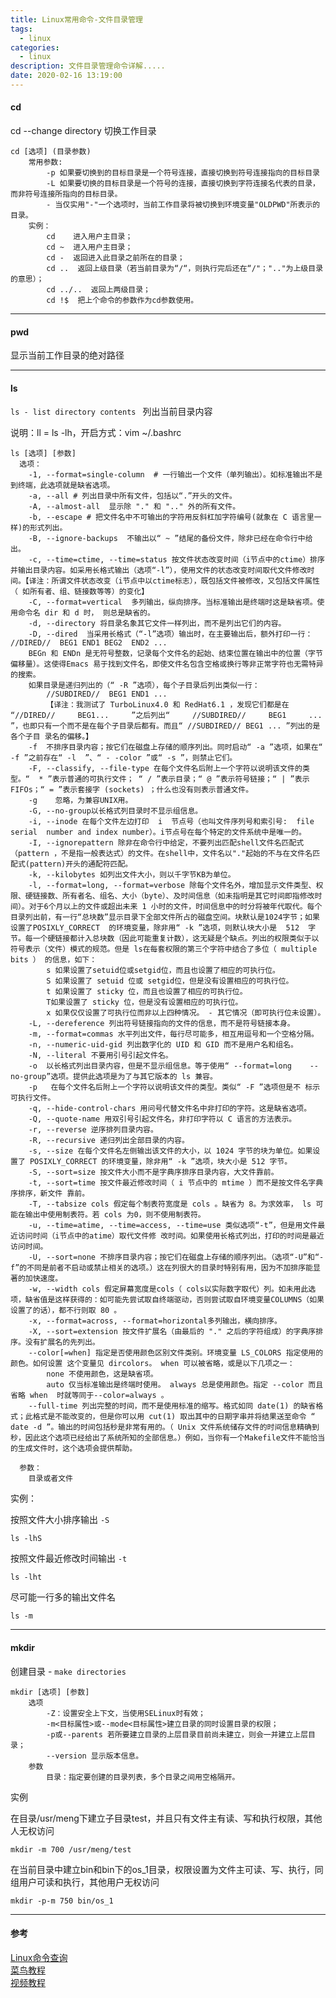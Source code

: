 ```yaml
---
title: Linux常用命令-文件目录管理
tags:   
  - linux  
categories:
  - linux    
description: 文件目录管理命令详解.....    
date: 2020-02-16 13:19:00
---
```


#### cd 

cd --change directory 切换工作目录

    cd [选项] (目录参数)
        常用参数:
            -p 如果要切换到的目标目录是一个符号连接，直接切换到符号连接指向的目标目录
            -L 如果要切换的目标目录是一个符号的连接，直接切换到字符连接名代表的目录，而非符号连接所指向的目标目录。
            - 当仅实用"-"一个选项时，当前工作目录将被切换到环境变量"OLDPWD"所表示的目录。
        实例：
            cd    进入用户主目录；
            cd ~  进入用户主目录；
            cd -  返回进入此目录之前所在的目录；
            cd ..  返回上级目录（若当前目录为“/“，则执行完后还在“/"；".."为上级目录的意思）；
            cd ../..  返回上两级目录；
            cd !$  把上个命令的参数作为cd参数使用。

--------------------------------------------------------------------

#### pwd

显示当前工作目录的绝对路径

--------------------------------------------------------------------

#### ls

`ls - list directory contents ` 列出当前目录内容

说明：ll = ls -lh，开启方式：vim ~/.bashrc 

    ls [选项] [参数]
	  选项：
        -1, --format=single-column  # 一行输出一个文件（单列输出）。如标准输出不是到终端，此选项就是缺省选项。
        -a, --all # 列出目录中所有文件，包括以“.”开头的文件。
        -A, --almost-all  显示除 "." 和 ".." 外的所有文件。
        -b, --escape # 把文件名中不可输出的字符用反斜杠加字符编号(就象在 C 语言里一样)的形式列出。
        -B, --ignore-backups  不输出以“ ~ ”结尾的备份文件，除非已经在命令行中给出。
        -c, --time=ctime, --time=status 按文件状态改变时间（i节点中的ctime）排序并输出目录内容。如采用长格式输出（选项“-l”），使用文件的状态改变时间取代文件修改时间。【译注：所谓文件状态改变（i节点中以ctime标志），既包括文件被修改，又包括文件属性（ 如所有者、组、链接数等等）的变化】
        -C, --format=vertical  多列输出，纵向排序。当标准输出是终端时这是缺省项。使用命令名 dir 和 d 时， 则总是缺省的。
        -d, --directory 将目录名象其它文件一样列出，而不是列出它们的内容。
        -D, --dired  当采用长格式（“-l”选项）输出时，在主要输出后，额外打印一行：  //DIRED//  BEG1 END1 BEG2  END2 ...
        BEGn 和 ENDn 是无符号整数，记录每个文件名的起始、结束位置在输出中的位置（字节偏移量）。这使得Emacs 易于找到文件名，即使文件名包含空格或换行等非正常字符也无需特异的搜索。
        如果目录是递归列出的（“ -R ”选项），每个子目录后列出类似一行：
            //SUBDIRED//  BEG1 END1 ...  
            【译注：我测试了 TurboLinux4.0 和 RedHat6.1 ，发现它们都是在 “//DIRED//     BEG1...     ”之后列出“     //SUBDIRED//     BEG1     ...      ”，也即只有一个而不是在每个子目录后都有。而且“ //SUBDIRED// BEG1 ... ”列出的是各个子目 录名的偏移。】
        -f  不排序目录内容；按它们在磁盘上存储的顺序列出。同时启动“ -a ”选项，如果在“ -f ”之前存在“ -l  ”、“ - -color ”或“ -s ”，则禁止它们。
        -F, --classify, --file-type 在每个文件名后附上一个字符以说明该文件的类型。“  * ”表示普通的可执行文件； “ / ”表示目录；“ @ ”表示符号链接；“ | ”表示FIFOs；“ = ”表示套接字 (sockets) ；什么也没有则表示普通文件。
        -g    忽略，为兼容UNIX用。
        -G, --no-group以长格式列目录时不显示组信息。
        -i, --inode 在每个文件左边打印  i  节点号（也叫文件序列号和索引号:  file  serial  number and index number）。i节点号在每个特定的文件系统中是唯一的。
        -I, --ignorepattern 除非在命令行中给定，不要列出匹配shell文件名匹配式（pattern ，不是指一般表达式）的文件。在shell中，文件名以"."起始的不与在文件名匹配式(pattern)开头的通配符匹配。
        -k, --kilobytes 如列出文件大小，则以千字节KB为单位。
        -l, --format=long, --format=verbose 除每个文件名外，增加显示文件类型、权限、硬链接数、所有者名、组名、大小（byte）、及时间信息（如未指明是其它时间即指修改时间）。对于6个月以上的文件或超出未来 1 小时的文件，时间信息中的时分将被年代取代。每个目录列出前，有一行“总块数”显示目录下全部文件所占的磁盘空间。块默认是1024字节；如果设置了POSIXLY_CORRECT  的环境变量，除非用“ -k ”选项，则默认块大小是  512  字节。每一个硬链接都计入总块数（因此可能重复计数），这无疑是个缺点。列出的权限类似于以符号表示（文件）模式的规范。但是 ls在每套权限的第三个字符中结合了多位（ multiple bits ） 的信息，如下： 
            s 如果设置了setuid位或setgid位，而且也设置了相应的可执行位。
            S 如果设置了 setuid 位或 setgid位，但是没有设置相应的可执行位。
            t 如果设置了 sticky 位，而且也设置了相应的可执行位。 
            T如果设置了 sticky 位，但是没有设置相应的可执行位。
            x 如果仅仅设置了可执行位而非以上四种情况。 - 其它情况（即可执行位未设置）。
        -L, --dereference 列出符号链接指向的文件的信息，而不是符号链接本身。
        -m, --format=commas 水平列出文件，每行尽可能多，相互用逗号和一个空格分隔。
        -n, --numeric-uid-gid 列出数字化的 UID 和 GID 而不是用户名和组名。
        -N, --literal 不要用引号引起文件名。
        -o  以长格式列出目录内容，但是不显示组信息。等于使用“ --format=long    --no-group”选项。提供此选项是为了与其它版本的 ls 兼容。
        -p   在每个文件名后附上一个字符以说明该文件的类型。类似“ -F ”选项但是不 标示可执行文件。
        -q, --hide-control-chars 用问号代替文件名中非打印的字符。这是缺省选项。
        -Q, --quote-name 用双引号引起文件名，非打印字符以 C 语言的方法表示。
        -r, --reverse 逆序排列目录内容。
        -R, --recursive 递归列出全部目录的内容。
        -s, --size 在每个文件名左侧输出该文件的大小，以 1024 字节的块为单位。如果设置了 POSIXLY_CORRECT 的环境变量，除非用“ -k ”选项，块大小是 512 字节。
        -S, --sort=size 按文件大小而不是字典序排序目录内容，大文件靠前。
        -t, --sort=time 按文件最近修改时间（ i 节点中的 mtime ）而不是按文件名字典序排序，新文件 靠前。
        -T, --tabsize cols 假定每个制表符宽度是 cols 。缺省为 8。为求效率， ls 可能在输出中使用制表符。若 cols 为0，则不使用制表符。
        -u, --time=atime, --time=access, --time=use 类似选项“-t”，但是用文件最近访问时间（i节点中的atime）取代文件修 改时间。如果使用长格式列出，打印的时间是最近访问时间。
        -U, --sort=none 不排序目录内容；按它们在磁盘上存储的顺序列出。（选项“-U”和“-f”的不同是前者不启动或禁止相关的选项。）这在列很大的目录时特别有用，因为不加排序能显著的加快速度。
        -w, --width cols 假定屏幕宽度是cols（ cols以实际数字取代）列。如未用此选项，缺省值是这样获得的：如可能先尝试取自终端驱动，否则尝试取自环境变量COLUMNS（如果设置了的话），都不行则取 80 。
        -x, --format=across, --format=horizontal多列输出，横向排序。
        -X, --sort=extension 按文件扩展名（由最后的 "." 之后的字符组成）的字典序排序。没有扩展名的先列出。
        --color[=when] 指定是否使用颜色区别文件类别。环境变量 LS_COLORS 指定使用的颜色。如何设置 这个变量见 dircolors。 when 可以被省略，或是以下几项之一：
            none 不使用颜色，这是缺省项。
            auto 仅当标准输出是终端时使用。 always 总是使用颜色。指定 --color 而且省略 when  时就等同于--color=always 。
        --full-time 列出完整的时间，而不是使用标准的缩写。格式如同 date(1) 的缺省格式；此格式是不能改变的，但是你可以用 cut(1) 取出其中的日期字串并将结果送至命令 “ date -d ”。输出的时间包括秒是非常有用的。（ Unix 文件系统储存文件的时间信息精确到秒，因此这个选项已经给出了系统所知的全部信息。）例如，当你有一个Makefile文件不能恰当的生成文件时，这个选项会提供帮助。
        
      参数：
        目录或者文件

实例：

按照文件大小排序输出 `-S`

```
ls -lhS
```

按照文件最近修改时间输出 `-t`

```shell
ls -lht
```

尽可能一行多的输出文件名

```shell
ls -m
```



--------------------------------------------------------------------

#### mkdir

创建目录 - `make directories`

    mkdir [选项] [参数]
        选项
            -Z：设置安全上下文，当使用SELinux时有效；
            -m<目标属性>或--mode<目标属性>建立目录的同时设置目录的权限；
            -p或--parents 若所要建立目录的上层目录目前尚未建立，则会一并建立上层目录；
            --version 显示版本信息。
        参数
            目录：指定要创建的目录列表，多个目录之间用空格隔开。
实例

在目录/usr/meng下建立子目录test，并且只有文件主有读、写和执行权限，其他人无权访问

```
mkdir -m 700 /usr/meng/test
```

在当前目录中建立bin和bin下的os_1目录，权限设置为文件主可读、写、执行，同组用户可读和执行，其他用户无权访问

```
mkdir -p-m 750 bin/os_1
```

--------------------------------------------------------------------

#### 参考

[Linux命令查询](https://jaywcjlove.gitee.io/linux-command)    
[菜鸟教程](https://www.runoob.com/linux)    
[视频教程](https://www.bilibili.com/video/av21303002)    

